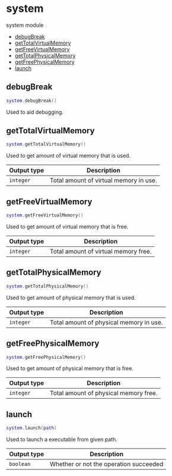 # system

system module

- [debugBreak](#debugBreak)
- [getTotalVirtualMemory](#getTotalVirtualMemory)
- [getFreeVirtualMemory](#getFreeVirtualMemory)
- [getTotalPhysicalMemory](#getTotalPhysicalMemory)
- [getFreePhysicalMemory](#getFreePhysicalMemory)
- [launch](#launch)

## debugBreak

```lua
system.debugBreak()
```

Used to aid debugging.

## getTotalVirtualMemory

```lua
system.getTotalVirtualMemory()
```

Used to get amount of virtual memory that is used.

| Output type | Description |
| --- | --- |
| `integer` | Total amount of virtual memory in use. |

## getFreeVirtualMemory

```lua
system.getFreeVirtualMemory()
```

Used to get amount of virtual memory that is free.

| Output type | Description |
| --- | --- |
| `integer` | Total amount of virtual memory free. |

## getTotalPhysicalMemory

```lua
system.getTotalPhysicalMemory()
```

Used to get amount of physical memory that is used.

| Output type | Description |
| --- | --- |
| `integer` | Total amount of physical memory in use. |

## getFreePhysicalMemory

```lua
system.getFreePhysicalMemory()
```

Used to get amount of physical memory that is free.

| Output type | Description |
| --- | --- |
| `integer` | Total amount of physical memory free. |

## launch

```lua
system.launch(path)
```

Used to launch a executable from given path.

| Output type | Description |
| --- | --- |
| `boolean` | Whether or not the operation succeeded |
